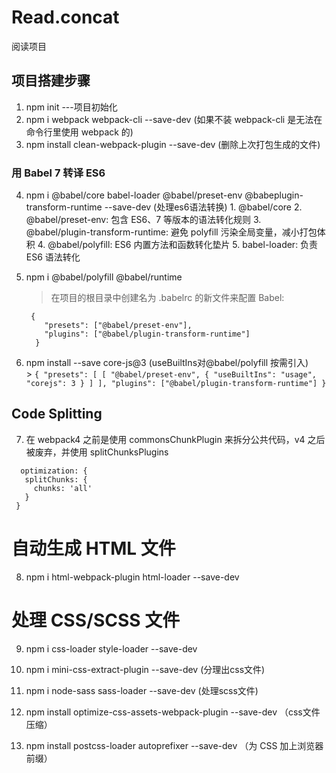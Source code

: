# Read.concat
阅读项目

## 项目搭建步骤
  1. npm init ---项目初始化
  2. npm i webpack webpack-cli --save-dev  (如果不装 webpack-cli 是无法在命令行里使用 webpack 的)
  3. npm install clean-webpack-plugin --save-dev (删除上次打包生成的文件)
  ### 用 Babel 7 转译 ES6
  4. npm i @babel/core babel-loader @babel/preset-env @babeplugin-transform-runtime --save-dev (处理es6语法转换)
    1. @babel/core
    2. @babel/preset-env: 包含 ES6、7 等版本的语法转化规则
    3. @babel/plugin-transform-runtime: 避免 polyfill 污染全局变量，减小打包体积
    4. @babel/polyfill: ES6 内置方法和函数转化垫片
    5. babel-loader: 负责 ES6 语法转化

  5. npm i @babel/polyfill @babel/runtime
     > 在项目的根目录中创建名为 .babelrc 的新文件来配置 Babel:
        ```
         {
            "presets": ["@babel/preset-env"],
            "plugins": ["@babel/plugin-transform-runtime"]
          } 
        ```
  6. npm install --save core-js@3 (useBuiltIns对@babel/polyfill 按需引入)    
    > 
    ```
    {
        "presets": [
        [
            "@babel/preset-env",
            {
            "useBuiltIns": "usage",
            "corejs": 3
            }
        ]
        ],
        "plugins": ["@babel/plugin-transform-runtime"]
        }
    ```

  ##  Code Splitting    
 7. 在 webpack4 之前是使用 commonsChunkPlugin 来拆分公共代码，v4 之后被废弃，并使用 splitChunksPlugins
 ```
   optimization: {
    splitChunks: {
      chunks: 'all'
    }
  }

 ```

 # 自动生成 HTML 文件

 8. npm i html-webpack-plugin html-loader --save-dev
 
 # 处理 CSS/SCSS 文件

 9. npm i css-loader style-loader --save-dev

 10. npm i mini-css-extract-plugin --save-dev (分理出css文件)

 11. npm i node-sass sass-loader --save-dev (处理scss文件)

 12. npm install optimize-css-assets-webpack-plugin --save-dev （css文件压缩）

 13. npm install postcss-loader autoprefixer --save-dev （为 CSS 加上浏览器前缀）



